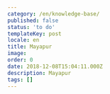 ```yaml
---
category: /en/knowledge-base/
published: false
status: 'to do'
templateKey: post
locale: en
title: Mayapur
image:
order: 0
date: 2018-12-08T15:04:11.000Z
description: Mayapur
tags: []
---
```

